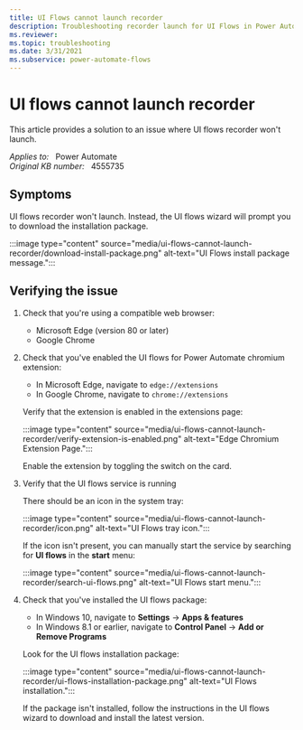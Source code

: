 ```yaml
---
title: UI Flows cannot launch recorder
description: Troubleshooting recorder launch for UI Flows in Power Automate.
ms.reviewer: 
ms.topic: troubleshooting
ms.date: 3/31/2021
ms.subservice: power-automate-flows
---
```

# UI flows cannot launch recorder

This article provides a solution to an issue where UI flows recorder won't launch.

_Applies to:_ &nbsp; Power Automate  
_Original KB number:_ &nbsp; 4555735

## Symptoms

UI flows recorder won't launch. Instead, the UI flows wizard will prompt you to download the installation package.

:::image type="content" source="media/ui-flows-cannot-launch-recorder/download-install-package.png" alt-text="UI Flows install package message.":::

## Verifying the issue

1. Check that you're using a compatible web browser:

    - Microsoft Edge (version 80 or later)
    - Google Chrome

2. Check that you've enabled the UI flows for Power Automate chromium extension:

    - In Microsoft Edge, navigate to `edge://extensions`
    - In Google Chrome, navigate to `chrome://extensions`

    Verify that the extension is enabled in the extensions page:

    :::image type="content" source="media/ui-flows-cannot-launch-recorder/verify-extension-is-enabled.png" alt-text="Edge Chromium Extension Page.":::

    Enable the extension by toggling the switch on the card.

3. Verify that the UI flows service is running

    There should be an icon in the system tray:

    :::image type="content" source="media/ui-flows-cannot-launch-recorder/icon.png" alt-text="UI Flows tray icon.":::

    If the icon isn't present, you can manually start the service by searching for **UI flows** in the **start** menu:

    :::image type="content" source="media/ui-flows-cannot-launch-recorder/search-ui-flows.png" alt-text="UI Flows start menu.":::

4. Check that you've installed the UI flows package:

    - In Windows 10, navigate to **Settings** → **Apps & features**  
    - In Windows 8.1 or earlier, navigate to **Control Panel** → **Add or Remove Programs**

    Look for the UI flows installation package:

    :::image type="content" source="media/ui-flows-cannot-launch-recorder/ui-flows-installation-package.png" alt-text="UI Flows installation.":::

    If the package isn't installed, follow the instructions in the UI flows wizard to download and install the latest version.
